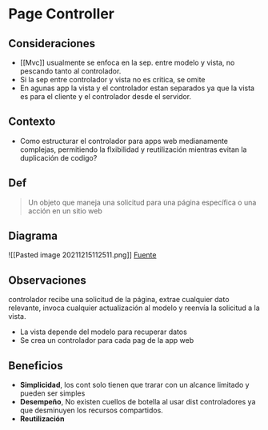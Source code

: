# Page Controller

## Consideraciones

- [[Mvc]] usualmente se enfoca en la sep. entre modelo y vista, no pescando tanto al controlador.
- Si la sep entre controlador y vista no es critica, se omite
- En agunas app la vista y el controlador estan separados ya que la vista es para el cliente y el controlador desde el servidor.

## Contexto

- Como estructurar el  controlador para apps web medianamente complejas, permitiendo la flxibilidad y reutilización mientras evitan la duplicación de codigo?

## Def

> Un objeto que maneja una solicitud para una página específica o una acción en un sitio web

## Diagrama

![[Pasted image 20211215112511.png]]
[Fuente](https://martinfowler.com/eaaCatalog/pageController.html)

## Observaciones

controlador recibe una solicitud de la página, extrae cualquier dato relevante, invoca cualquier actualización al modelo y reenvía la solicitud a la vista.
-	La vista depende del modelo para recuperar datos
-	Se crea un controlador para cada pag de la app web

## Beneficios

- **Simplicidad**, los cont solo tienen que trarar con un alcance limitado y pueden ser simples
- **Desempeño**, No existen cuellos de botella al usar dist controladores ya que desminuyen los recursos compartidos.
- **Reutilización**